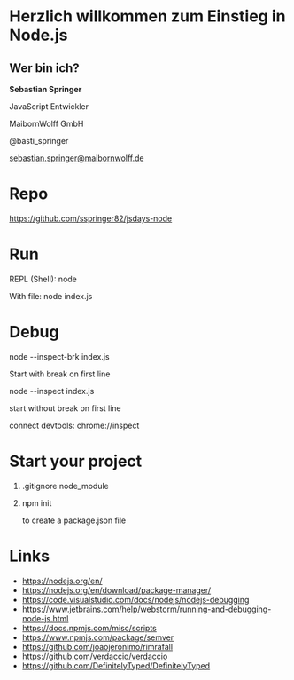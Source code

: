 # Herzlich willkommen zum Einstieg in Node.js

## Wer bin ich?

**Sebastian Springer**

JavaScript Entwickler

MaibornWolff GmbH

@basti_springer

sebastian.springer@maibornwolff.de

# Repo

https://github.com/sspringer82/jsdays-node

# Run

REPL (Shell): node

With file: node index.js

# Debug

node --inspect-brk index.js

Start with break on first line

node --inspect index.js

start without break on first line

connect devtools: chrome://inspect

# Start your project

1. .gitignore node_module
2. npm init

   to create a package.json file

# Links

- https://nodejs.org/en/
- https://nodejs.org/en/download/package-manager/
- https://code.visualstudio.com/docs/nodejs/nodejs-debugging
- https://www.jetbrains.com/help/webstorm/running-and-debugging-node-js.html
- https://docs.npmjs.com/misc/scripts
- https://www.npmjs.com/package/semver
- https://github.com/joaojeronimo/rimrafall
- https://github.com/verdaccio/verdaccio
- https://github.com/DefinitelyTyped/DefinitelyTyped
